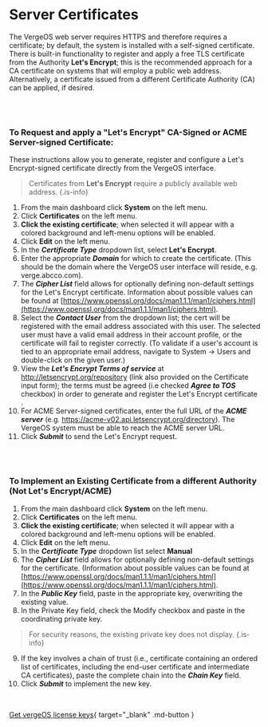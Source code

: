 

# Server Certificates

The VergeOS web server requires HTTPS and therefore requires a certificate; by default, the system is installed with a self-signed certificate. There is built-in functionality to register and apply a free TLS certificate from the Authority **Let's Encrypt**; this is the recommended approach for a CA certificate on systems that will employ a public web address. Alternatively, a certificate issued from a different Certificate Authority (CA) can be applied, if desired.

<br>
<br>

### To Request and apply a "Let's Encrypt" CA-Signed or ACME Server-signed Certificate:

These instructions allow you to generate, register and configure a Let's Encrypt-signed certificate directly from the VergeOS interface.

> Certificates from **Let's Encrypt** require a publicly available web address. {.is-info}

1.  From the main dashboard click **System** on the left menu.
2.  Click **Certificates** on the left menu.
3.  **Click the existing certificate**; when selected it will appear with a colored background and left-menu options will be enabled.
4.  Click **Edit** on the left menu.
5.  In the ***Certificate Type*** dropdown list, select **Let's Encrypt**.
6.  Enter the appropriate ***Domain*** for which to create the certificate. (This should be the domain where the VergeOS user interface will reside, e.g. <span>verge.abcco.com</span>).
7.  The ***Cipher List*** field allows for optionally defining non-default settings for the Let's Encrypt certificate. Information about possible values can be found at [https://www.openssl.org/docs/man1.1.1/man1/ciphers.html](https://www.openssl.org/docs/man1.1.1/man1/ciphers.html).
8.  Select the ***Contact User*** from the dropdown list; the cert will be registered with the email address associated with this user. The selected user must have a valid email address in their account profile, or the certificate will fail to register correctly. (To validate if a user's account is tied to an appropriate email address, navigate to System -> Users and double-click on the given user.)
9.  View the ***Let's Encrypt Terms of service*** at http://letsencrypt.org/repository (link also provided on the Certificate input form); the terms must be agreed (i.e checked ***Agree to TOS*** checkbox) in order to generate and register the Let's Encrypt certificate .
10.  For ACME Server-signed certificates, enter the full URL of the ***ACME server*** (e.g. https://acme-v02.api.letsencrypt.org/directory). The VergeOS system must be able to reach the ACME server URL.
11.  Click ***Submit*** to send the Let's Encrypt request.


<br>
<br>

### To Implement an Existing Certificate from a different Authority (Not Let's Encrypt/ACME)

1.  From the main dashboard click **System** on the left menu.
2.  Click **Certificates** on the left menu.
3.  **Click the existing certificate**; when selected it will appear with a colored background and left-menu options will be enabled.
4.  Click **Edit** on the left menu.
5.  In the ***Certificate Type*** dropdown list select **Manual**
6.  The ***Cipher List*** field allows for optionally defining non-default settings for the certificate. (Information about possible values can be found at [https://www.openssl.org/docs/man1.1.1/man1/ciphers.html](https://www.openssl.org/docs/man1.1.1/man1/ciphers.html).
7.  In the ***Public Key*** field, paste in the appropriate key, overwriting the existing value.
8.  In the Private Key field, check the Modify checkbox and paste in the coordinating private key. 
> For security reasons, the existing private key does not display. {.is-info}
9.  If the key involves a chain of trust (i.e., certificate containing an ordered list of certificates, including the end-user certificate and intermediate CA certificates), paste the complete chain into the ***Chain Key*** field.
10.  Click ***Submit*** to implement the new key.

<br>

[Get vergeOS license keys](https://www.verge.io/test-drive){ target="_blank" .md-button }